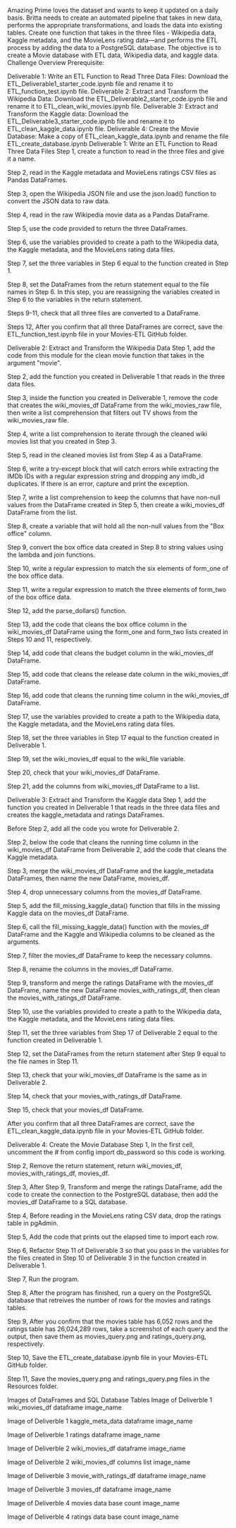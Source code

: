 Amazing Prime loves the dataset and wants to keep it updated on a daily basis. Britta needs to create an automated pipeline that takes in new data, performs the appropriate transformations, and loads the data into existing tables. Create one function that takes in the three files - Wikipedia data, Kaggle metadata, and the MovieLens rating data—and performs the ETL process by adding the data to a PostgreSQL database. The objective is to create a Movie database with ETL data, Wikipedia data, and kaggle data.
Challenge Overview
Prerequisite:

Deliverable 1: Write an ETL Function to Read Three Data Files: Download the ETL_Deliverable1_starter_code.ipynb file and rename it to ETL_function_test.ipynb file.
Deliverable 2: Extract and Transform the Wikipedia Data: Download the ETL_Deliverable2_starter_code.ipynb file and rename it to ETL_clean_wiki_movies.ipynb file.
Deliverable 3: Extract and Transform the Kaggle data: Download the ETL_Deliverable3_starter_code.ipynb file and rename it to ETL_clean_kaggle_data.ipynb file.
Deliverable 4: Create the Movie Database: Make a copy of ETL_clean_kaggle_data.ipynb and rename the file ETL_create_database.ipynb
Deliverable 1: Write an ETL Function to Read Three Data Files
Step 1, create a function to read in the three files and give it a name.

Step 2, read in the Kaggle metadata and MovieLens ratings CSV files as Pandas DataFrames.

Step 3, open the Wikipedia JSON file and use the json.load() function to convert the JSON data to raw data.

Step 4, read in the raw Wikipedia movie data as a Pandas DataFrame.

Step 5, use the code provided to return the three DataFrames.

Step 6, use the variables provided to create a path to the Wikipedia data, the Kaggle metadata, and the MovieLens rating data files.

Step 7, set the three variables in Step 6 equal to the function created in Step 1.

Step 8, set the DataFrames from the return statement equal to the file names in Step 6. In this step, you are reassigning the variables created in Step 6 to the variables in the return statement.

Steps 9-11, check that all three files are converted to a DataFrame.

Steps 12, After you confirm that all three DataFrames are correct, save the ETL_function_test.ipynb file in your Movies-ETL GitHub folder.

Deliverable 2: Extract and Transform the Wikipedia Data
Step 1, add the code from this module for the clean movie function that takes in the argument "movie".

Step 2, add the function you created in Deliverable 1 that reads in the three data files.

Step 3, inside the function you created in Deliverable 1, remove the code that creates the wiki_movies_df DataFrame from the wiki_movies_raw file, then write a list comprehension that filters out TV shows from the wiki_movies_raw file.

Step 4, write a list comprehension to iterate through the cleaned wiki movies list that you created in Step 3.

Step 5, read in the cleaned movies list from Step 4 as a DataFrame.

Step 6, write a try-except block that will catch errors while extracting the IMDb IDs with a regular expression string and dropping any imdb_id duplicates. If there is an error, capture and print the exception.

Step 7, write a list comprehension to keep the columns that have non-null values from the DataFrame created in Step 5, then create a wiki_movies_df DataFrame from the list.

Step 8, create a variable that will hold all the non-null values from the "Box office" column.

Step 9, convert the box office data created in Step 8 to string values using the lambda and join functions.

Step 10, write a regular expression to match the six elements of form_one of the box office data.

Step 11, write a regular expression to match the three elements of form_two of the box office data.

Step 12, add the parse_dollars() function.

Step 13, add the code that cleans the box office column in the wiki_movies_df DataFrame using the form_one and form_two lists created in Steps 10 and 11, respectively.

Step 14, add code that cleans the budget column in the wiki_movies_df DataFrame.

Step 15, add code that cleans the release date column in the wiki_movies_df DataFrame.

Step 16, add code that cleans the running time column in the wiki_movies_df DataFrame.

Step 17, use the variables provided to create a path to the Wikipedia data, the Kaggle metadata, and the MovieLens rating data files.

Step 18, set the three variables in Step 17 equal to the function created in Deliverable 1.

Step 19, set the wiki_movies_df equal to the wiki_file variable.

Step 20, check that your wiki_movies_df DataFrame.

Step 21, add the columns from wiki_movies_df DataFrame to a list.

Deliverable 3: Extract and Transform the Kaggle data
Step 1, add the function you created in Deliverable 1 that reads in the three data files and creates the kaggle_metadata and ratings DataFrames.

Before Step 2, add all the code you wrote for Deliverable 2.

Step 2, below the code that cleans the running time column in the wiki_movies_df DataFrame from Deliverable 2, add the code that cleans the Kaggle metadata.

Step 3, merge the wiki_movies_df DataFrame and the kaggle_metadata DataFrames, then name the new DataFrame, movies_df.

Step 4, drop unnecessary columns from the movies_df DataFrame.

Step 5, add the fill_missing_kaggle_data() function that fills in the missing Kaggle data on the movies_df DataFrame.

Step 6, call the fill_missing_kaggle_data() function with the movies_df DataFrame and the Kaggle and Wikipedia columns to be cleaned as the arguments.

Step 7, filter the movies_df DataFrame to keep the necessary columns.

Step 8, rename the columns in the movies_df DataFrame.

Step 9, transform and merge the ratings DataFrame with the movies_df DataFrame, name the new DataFrame movies_with_ratings_df, then clean the movies_with_ratings_df DataFrame.

Step 10, use the variables provided to create a path to the Wikipedia data, the Kaggle metadata, and the MovieLens rating data files.

Step 11, set the three variables from Step 17 of Deliverable 2 equal to the function created in Deliverable 1.

Step 12, set the DataFrames from the return statement after Step 9 equal to the file names in Step 11.

Step 13, check that your wiki_movies_df DataFrame is the same as in Deliverable 2.

Step 14, check that your movies_with_ratings_df DataFrame.

Step 15, check that your movies_df DataFrame.

After you confirm that all three DataFrames are correct, save the ETL_clean_kaggle_data.ipynb file in your Movies-ETL GitHub folder.

Deliverable 4: Create the Movie Database
Step 1, In the first cell, uncomment the # from config import db_password so this code is working.

Step 2, Remove the return statement, return wiki_movies_df, movies_with_ratings_df, movies_df.

Step 3, After Step 9, Transform and merge the ratings DataFrame, add the code to create the connection to the PostgreSQL database, then add the movies_df DataFrame to a SQL database.

Step 4, Before reading in the MovieLens rating CSV data, drop the ratings table in pgAdmin.

Step 5, Add the code that prints out the elapsed time to import each row.

Step 6, Refactor Step 11 of Deliverable 3 so that you pass in the variables for the files created in Step 10 of Deliverable 3 in the function created in Deliverable 1.

Step 7, Run the program.

Step 8, After the program has finished, run a query on the PostgreSQL database that retreives the number of rows for the movies and ratings tables.

Step 9, After you confirm that the movies table has 6,052 rows and the ratings table has 26,024,289 rows, take a screenshot of each query and the output, then save them as movies_query.png and ratings_query.png, respectively.

Step 10, Save the ETL_create_database.ipynb file in your Movies-ETL GitHub folder.

Step 11, Save the movies_query.png and ratings_query.png files in the Resources folder.

Images of DataFrames and SQL Database Tables
Image of Deliverble 1 wiki_movies_df dataframe image_name

Image of Deliverble 1 kaggle_meta_data dataframe image_name

Image of Deliverble 1 ratings dataframe image_name

Image of Deliverble 2 wiki_movies_df dataframe image_name

Image of Deliverble 2 wiki_movies_df columns list image_name

Image of Deliverble 3 movie_with_ratings_df dataframe image_name

Image of Deliverble 3 movies_df dataframe image_name

Image of Deliverble 4 movies data base count image_name

Image of Deliverble 4 ratings data base count image_name
